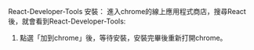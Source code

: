 
React-Developer-Tools
安裝：
進入chrome的線上應用程式商店，搜尋React後，就會看到React-Developer-Tools:
1.  點選「加到chrome」後，等待安裝，安裝完畢後重新打開chrome。